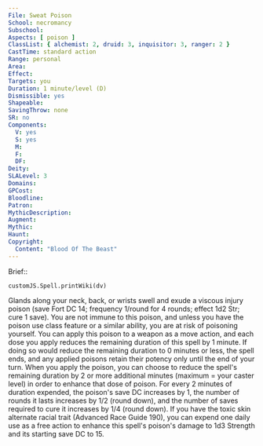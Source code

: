 ```yaml
---
File: Sweat Poison
School: necromancy
Subschool: 
Aspects: [ poison ]
ClassList: { alchemist: 2, druid: 3, inquisitor: 3, ranger: 2 }
CastTime: standard action
Range: personal
Area: 
Effect: 
Targets: you
Duration: 1 minute/level (D)
Dismissible: yes
Shapeable: 
SavingThrow: none
SR: no
Components:
  V: yes
  S: yes
  M: 
  F: 
  DF: 
Deity: 
SLALevel: 3
Domains: 
GPCost: 
Bloodline: 
Patron: 
MythicDescription: 
Augment: 
Mythic: 
Haunt: 
Copyright:
  Content: "Blood Of The Beast"
---
```

Brief:: 

```dataviewjs
customJS.Spell.printWiki(dv)
```

Glands along your neck, back, or wrists swell and exude a viscous injury poison (save Fort DC 14; frequency 1/round for 4 rounds; effect 1d2 Str; cure 1 save). You are not immune to this poison, and unless you have the poison use class feature or a similar ability, you are at risk of poisoning yourself. You can apply this poison to a weapon as a move action, and each dose you apply reduces the remaining duration of this spell by 1 minute. If doing so would reduce the remaining duration to 0 minutes or less, the spell ends, and any applied poisons retain their potency only until the end of your turn.  When you apply the poison, you can choose to reduce the spell's remaining duration by 2 or more additional minutes (maximum = your caster level) in order to enhance that dose of poison. For every 2 minutes of duration expended, the poison's save DC increases by 1, the number of rounds it lasts increases by 1/2 (round down), and the number of saves required to cure it increases by 1/4 (round down). If you have the toxic skin alternate racial trait (Advanced Race Guide 190), you can expend one daily use as a free action to enhance this spell's poison's damage to 1d3 Strength and its starting save DC to 15.
